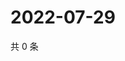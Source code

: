 # 2022-07-29

共 0 条

<!-- BEGIN WEIBO -->
<!-- 最后更新时间 Fri Jul 29 2022 12:48:29 GMT+0800 (China Standard Time) -->

<!-- END WEIBO -->
